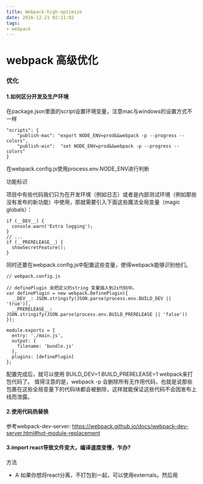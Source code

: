 ```yaml
---
title: Webpack-high-optimize
date: 2016-12-21 02:11:02
tags:
- webpack
---
```


# webpack 高级优化

### 优化
#### 1.如何区分开发及生产环境
在package.json里面的script设置环境变量，注意mac与windows的设置方式不一样

```
"scripts": {
    "publish-mac": "export NODE_ENV=prod&&webpack -p --progress --colors",
    "publish-win":  "set NODE_ENV=prod&&webpack -p --progress --colors"
}
```
在webpack.config.js使用process.env.NODE_ENV进行判断

功能标识

项目中有些代码我们只为在开发环境（例如日志）或者是内部测试环境（例如那些没有发布的新功能）中使用，那就需要引入下面这些魔法全局变量（magic globals）：

```
if (__DEV__) {
  console.warn('Extra logging');
}
// ...
if (__PRERELEASE__) {
  showSecretFeature();
}
```

同时还要在webpack.config.js中配置这些变量，使得webpack能够识别他们。

```
// webpack.config.js

// definePlugin 会把定义的string 变量插入到Js代码中。
var definePlugin = new webpack.DefinePlugin({
  __DEV__: JSON.stringify(JSON.parse(process.env.BUILD_DEV || 'true')),
  __PRERELEASE__: JSON.stringify(JSON.parse(process.env.BUILD_PRERELEASE || 'false'))
});

module.exports = {
  entry: './main.js',
  output: {
    filename: 'bundle.js'
  },
  plugins: [definePlugin]
};
```

配置完成后，就可以使用 BUILD_DEV=1 BUILD_PRERELEASE=1 webpack来打包代码了。 值得注意的是，webpack -p 会删除所有无作用代码，也就是说那些包裹在这些全局变量下的代码块都会被删除，这样就能保证这些代码不会因发布上线而泄露。

#### 2.使用代码热替换
参考webpack-dev-server: https://webpack.github.io/docs/webpack-dev-server.html#hot-module-replacement

#### 3.import react导致文件变大，编译速度变慢，乍办?
方法
- A 如果你想将react分离，不打包到一起，可以使用externals。然后用<script>单独将react引入
- B 如果不介意将react打包到一起，请在alias中直接指向react的文件。可以提高webpack搜索的速度。准备部署上线时记得将换成react.min，能减少文件大小(减少约600kb)
- C 使用module.noParse针对单独的react.min.js这类没有依赖的模块，速度会更快

#### 4.将模块暴露到全局
如果想将report数据上报组件放到全局，有两种办法：
方法一：
在loader里使expose将report暴露到全局，然后就可以直接使用report进行上报

```
{
    test: path.join(config.path.src, '/js/common/report'),
    loader: 'expose?report'
}
```

方法二：
如果想用R直接代表report，除了要用expose loader之外，还需要用ProvidePlugin帮助，指向report，这样在代码中直接用R.tdw， R.monitor这样就可以

```
new webpack.ProvidePlugin({
    "R": "report",
}),
```

#### 5. 合并公共代码
有些类库如utils, bootstrap之类的可能被多个页面共享，最好是可以合并成一个js，而非每个js单独去引用。这样能够节省一些空间。这时我们可以用到CommonsChunkPlugin，我们指定好生成文件的名字，以及想抽取哪些入口js文件的公共代码，webpack就会自动帮我们合并好
```
new webpack.optimize.CommonsChunkPlugin('vendor', 'vendor.js')
```

```
 new webpack.optimize.CommonsChunkPlugin({
            name:      'main', // 把依赖移动到主文件
            children:  true, // 寻找所有子模块的共同依赖
            minChunks: 2, // 设置一个依赖被引用超过多少次就提取出来
        }),
```

第一个参数是entry中的vendor的名字

```
entry: {
    jsx: './src/index.js',
    html: './src/index.html',
    vendor: ['jquery']       //Array
  }
```

  
#### 6.善用alias
resolve里面有一个alias的配置项目，能够让开发者指定一些模块的引用路径。对一些经常要被import或者require的库，如react,我们最好可以直接指定它们的位置，这样webpack可以省下不少搜索硬盘的时间。
```
alias: {
      'react': path.join('node_modules','react/dist/react.min')
    }
```

#### 7.React-hot-loader组件级热更新 
虽然实现了代码的热替换，只要在编辑器中保存我们编辑的代码，浏览器即可实时刷新。但同时也有一个烦恼，如果我们的项目开发中用到了几十个组件，为了测试某个组件我们需要一步步操作到固定的步骤去实现，一旦保存编辑器中修改的一行代码，从入口文件开始的所有代码都全部刷新了一次，这样很不利于调试。

```
{
   test: /\.jsx|js$/,
   exclude: /node_modules/,
   loaders: ['react-hot', 'babel?presets[]=react,presets[]=es2015']
   //原先的配置
   // loader: 'babel-loader',
   // query: {
   //   presets: ['react', 'es2015']
   // }
}
```

#### 8.如何压缩代码
在生产环境中我们需要将代码压缩，尽可能的减少代码的体积，所以需要在生产环境的webpack中加入以下插件
```
{
  plugins: [
    // 代码混淆压缩
    new webpack.optimize.UglifyJsPlugin({
      compress: {
        warnings: false
      }
    })
  ]
}
```

加入了这个插件之后，编译的速度会明显变慢，所以一般只在生产环境启用。

另外，服务器端还可以开启 gzip 压缩，优化的效果更明显。


#### 9. 代码运行前添加eslint的检测

新建一个eslint.rc的配置文件
安装eslint-loader

```
preLoaders: [
      {
        test: /\.js$/,
        loader: "eslint-loader",
        exclude: /node_modules/
      }
],
```

#### 10.build前先清理build目录

```
npm install clean-webpack-plugin --save-dev
```

## 参考资料
- webpack使用优化： http://www.alloyteam.com/2016/01/webpack-use-optimization/
- 如何十倍提升你的webpack构建效率： http://gold.xitu.io/entry/5768e6ab207703006b310f95
- 让 Webpack 来帮你打包吧： https://gold.xitu.io/entry/5767a975df0eea0062ffe193
- webpackForSPA:  https://github.com/huangshuwei/webpackForSPA/blob/master/webpack.config.js
